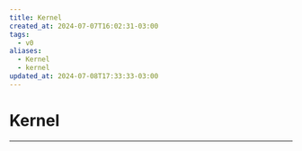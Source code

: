 ```yaml
---
title: Kernel
created_at: 2024-07-07T16:02:31-03:00
tags:
  - v0
aliases:
  - Kernel
  - kernel
updated_at: 2024-07-08T17:33:33-03:00
---
```

# Kernel
----

